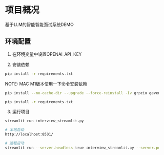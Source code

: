 # 项目概况

基于LLM的智能智能面试系统DEMO


## 环境配置


1. 在环境变量中设置OPENAI_API_KEY

2. 安装依赖

```bash
pip install -r requirements.txt
```

NOTE: MAC M1版本使用一下命令安装依赖

```bash
pip install --no-cache-dir --upgrade --force-reinstall -Iv grpcio gevent

pip install -r requirements.txt
```

3. 运行项目

```bash
streamlit run interview_streamlit.py

# 本地启动
http://localhost:8501/

# 远程启动
streamlit run --server.headless true interview_streamlit.py --server.port 8502
```
